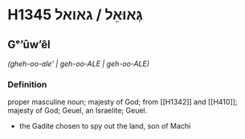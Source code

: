 # H1345 גְּאוּאֵל / גאואל

## Gᵉʼûwʼêl

_(gheh-oo-ale' | ɡeh-oo-ALE | ɡeh-oo-ALE)_

### Definition

proper masculine noun; majesty of God; from [[H1342]] and [[H410]]; majesty of God; Geuel, an Israelite; Geuel.

- the Gadite chosen to spy out the land, son of Machi
